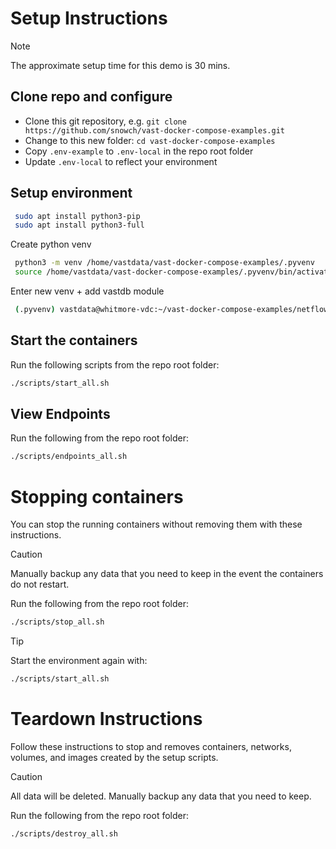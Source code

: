 # Setup Instructions

> [!NOTE]
> The approximate setup time for this demo is 30 mins.

## Clone repo and configure

- Clone this git repository, e.g. `git clone https://github.com/snowch/vast-docker-compose-examples.git`
- Change to this new folder: `cd vast-docker-compose-examples`
- Copy `.env-example` to `.env-local` in the repo root folder
- Update `.env-local` to reflect your environment

## Setup environment

```bash
 sudo apt install python3-pip
 sudo apt install python3-full
```

Create python venv

```bash
 python3 -m venv /home/vastdata/vast-docker-compose-examples/.pyvenv
 source /home/vastdata/vast-docker-compose-examples/.pyvenv/bin/activate
```

Enter new venv + add vastdb module

```bash
 (.pyvenv) vastdata@whitmore-vdc:~/vast-docker-compose-examples/netflow-datagen$ pip3 install vastdb
```


## Start the containers

Run the following scripts from the repo root folder:

```bash
./scripts/start_all.sh
```

## View Endpoints

Run the following from the repo root folder:

```bash
./scripts/endpoints_all.sh
```

# Stopping containers

You can stop the running containers without removing them with these instructions.

> [!CAUTION]
> Manually backup any data that you need to keep in the event the containers do not restart.

Run the following from the repo root folder:

```bash
./scripts/stop_all.sh
```

> [!TIP]
> Start the environment again with:
> ```bash
> ./scripts/start_all.sh
> ```


# Teardown Instructions

Follow these instructions to stop and removes containers, networks, volumes, and images created by the setup scripts.

> [!CAUTION]
> All data will be deleted. Manually backup any data that you need to keep.

Run the following from the repo root folder:

```bash
./scripts/destroy_all.sh
```


